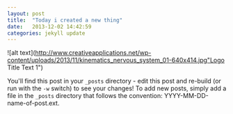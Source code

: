 ```yaml
---
layout: post
title:  "Today i created a new thing"
date:   2013-12-02 14:42:59
categories: jekyll update
---
```


![alt text](http://www.creativeapplications.net/wp-content/uploads/2013/11/kinematics_nervous_system_01-640x414.jpg"Logo Title Text 1")


You'll find this post in your `_posts` directory - edit this post and re-build (or run with the `-w` switch) to see your changes!
To add new posts, simply add a file in the `_posts` directory that follows the convention: YYYY-MM-DD-name-of-post.ext.

